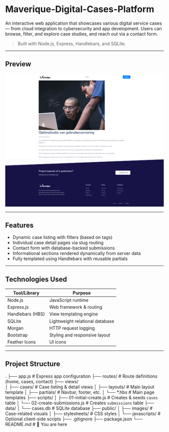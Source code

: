 # Maverique-Digital-Cases-Platform

An interactive web application that showcases various digital service cases — from cloud integration to cybersecurity and app development. Users can browse, filter, and explore case studies, and reach out via a contact form.

> Built with Node.js, Express, Handlebars, and SQLite.

---

##  Preview

![Case Detail Page](./assets/images/cases-details.png)

---

##  Features

-  Dynamic case listing with filters (based on tags)
-  Individual case detail pages via slug routing
-  Contact form with database-backed submissions
-  Informational sections rendered dynamically from server data
-  Fully templated using Handlebars with reusable partials

---

##  Technologies Used

| Tool/Library     | Purpose                          |
|------------------|----------------------------------|
| Node.js          | JavaScript runtime               |
| Express.js       | Web framework & routing          |
| Handlebars (HBS) | View templating engine           |
| SQLite           | Lightweight relational database  |
| Morgan           | HTTP request logging             |
| Bootstrap        | Styling and responsive layout    |
| Feather Icons    | UI icons                         |

---

##  Project Structure

.
├── app.js                  # Express app configuration
├── routes/                 # Route definitions (home, cases, contact)
├── views/                 
│   ├── cases/              # Case listing & detail views
│   ├── layouts/            # Main layout template
│   ├── partials/           # Navbar, footer, etc.
│   └── *.hbs               # Main page templates
├── scripts/
│   ├── 01-initial-create.js     # Creates & seeds `cases` table
│   └── 02-create-submissions.js # Creates `submissions` table
├── data/
│   └── cases.db            # SQLite database
├── public/
│   ├── images/             # Case-related visuals
│   ├── stylesheets/        # CSS styles
│   └── javascripts/        # Optional client-side scripts
├── .gitignore
├── package.json
└── README.md               # 📘 You are here
